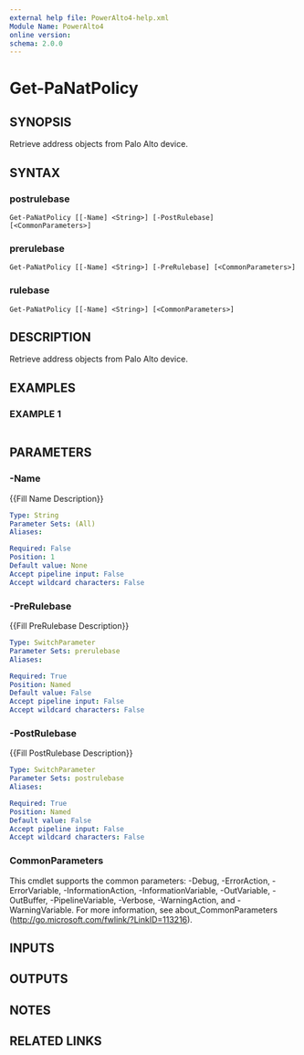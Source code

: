 ```yaml
---
external help file: PowerAlto4-help.xml
Module Name: PowerAlto4
online version:
schema: 2.0.0
---
```


# Get-PaNatPolicy

## SYNOPSIS
Retrieve address objects from Palo Alto device.

## SYNTAX

### postrulebase
```
Get-PaNatPolicy [[-Name] <String>] [-PostRulebase] [<CommonParameters>]
```

### prerulebase
```
Get-PaNatPolicy [[-Name] <String>] [-PreRulebase] [<CommonParameters>]
```

### rulebase
```
Get-PaNatPolicy [[-Name] <String>] [<CommonParameters>]
```

## DESCRIPTION
Retrieve address objects from Palo Alto device.

## EXAMPLES

### EXAMPLE 1
```

```

## PARAMETERS

### -Name
{{Fill Name Description}}

```yaml
Type: String
Parameter Sets: (All)
Aliases:

Required: False
Position: 1
Default value: None
Accept pipeline input: False
Accept wildcard characters: False
```

### -PreRulebase
{{Fill PreRulebase Description}}

```yaml
Type: SwitchParameter
Parameter Sets: prerulebase
Aliases:

Required: True
Position: Named
Default value: False
Accept pipeline input: False
Accept wildcard characters: False
```

### -PostRulebase
{{Fill PostRulebase Description}}

```yaml
Type: SwitchParameter
Parameter Sets: postrulebase
Aliases:

Required: True
Position: Named
Default value: False
Accept pipeline input: False
Accept wildcard characters: False
```

### CommonParameters
This cmdlet supports the common parameters: -Debug, -ErrorAction, -ErrorVariable, -InformationAction, -InformationVariable, -OutVariable, -OutBuffer, -PipelineVariable, -Verbose, -WarningAction, and -WarningVariable. For more information, see about_CommonParameters (http://go.microsoft.com/fwlink/?LinkID=113216).

## INPUTS

## OUTPUTS

## NOTES

## RELATED LINKS
